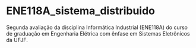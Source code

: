 # ENE118A_sistema_distribuido
Segunda avaliação da disciplina Informática Industrial (ENE118A) do curso de graduação em Engenharia Elétrica com ênfase em Sistemas Eletrônicos da UFJF.
